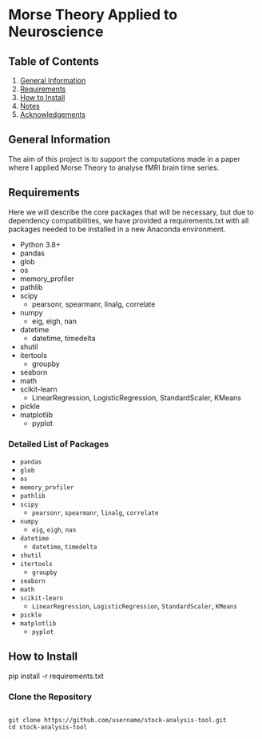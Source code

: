 # Morse Theory Applied to Neuroscience



## Table of Contents

1. [General Information](#general-information)
2. [Requirements](#requirements)
3. [How to Install](#how-to-install)
4. [Notes](#notes)
5. [Acknowledgements](#acknowledgements)

## General Information

The aim of this project is to support the computations made in a paper where I applied Morse Theory to analyse fMRI brain time series.

## Requirements
Here we will describe the core packages that will be necessary, but due to dependency compatibilities, we have provided a requirements.txt with all packages needed to be installed in a new Anaconda environment.

- Python 3.8+
- pandas
- glob
- os
- memory_profiler
- pathlib
- scipy
  - pearsonr, spearmanr, linalg, correlate
- numpy
  - eig, eigh, nan
- datetime
  - datetime, timedelta
- shutil
- itertools
  - groupby
- seaborn
- math
- scikit-learn
  - LinearRegression, LogisticRegression, StandardScaler, KMeans
- pickle
- matplotlib
  - pyplot

### Detailed List of Packages

- `pandas`
- `glob`
- `os`
- `memory_profiler`
- `pathlib`
- `scipy`
  - `pearsonr`, `spearmanr`, `linalg`, `correlate`
- `numpy`
  - `eig`, `eigh`, `nan`
- `datetime`
  - `datetime`, `timedelta`
- `shutil`
- `itertools`
  - `groupby`
- `seaborn`
- `math`
- `scikit-learn`
  - `LinearRegression`, `LogisticRegression`, `StandardScaler`, `KMeans`
- `pickle`
- `matplotlib`
  - `pyplot`

## How to Install
pip install -r requirements.txt


### Clone the Repository

```pip install -r requirements.txt

git clone https://github.com/username/stock-analysis-tool.git
cd stock-analysis-tool
